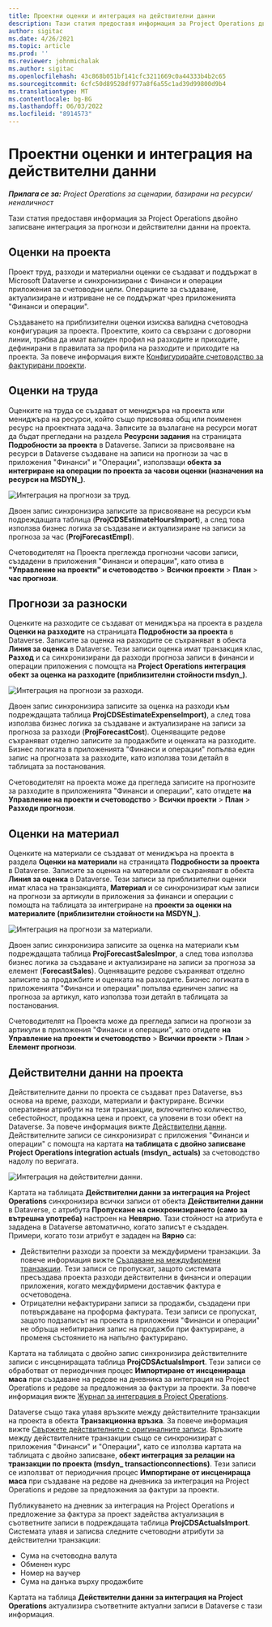 ```yaml
---
title: Проектни оценки и интеграция на действителни данни
description: Тази статия предоставя информация за Project Operations двойно записване интеграция за прогнози и действителни данни на проекта.
author: sigitac
ms.date: 4/26/2021
ms.topic: article
ms.prod: ''
ms.reviewer: johnmichalak
ms.author: sigitac
ms.openlocfilehash: 43c868b051bf141cfc3211669c0a44333b4b2c65
ms.sourcegitcommit: 6cfc50d89528df977a8f6a55c1ad39d99800d9b4
ms.translationtype: MT
ms.contentlocale: bg-BG
ms.lasthandoff: 06/03/2022
ms.locfileid: "8914573"
---
```

# <a name="project-estimates-and-actuals-integration"></a>Проектни оценки и интеграция на действителни данни

_**Прилага се за:** Project Operations за сценарии, базирани на ресурси/неналичност_

Тази статия предоставя информация за Project Operations двойно записване интеграция за прогнози и действителни данни на проекта.

## <a name="project-estimates"></a>Оценки на проекта

Проект труд, разходи и материални оценки се създават и поддържат в Microsoft Dataverse и синхронизирани с Финанси и операции приложения за счетоводни цели. Операциите за създаване, актуализиране и изтриване не се поддържат чрез приложенията "Финанси и операции".

Създаването на приблизителни оценки изисква валидна счетоводна конфигурация за проекта. Проектите, които са свързани с договорни линии, трябва да имат валиден профил на разходите и приходите, дефинирани в правилата за профила на разходите и приходите на проекта. За повече информация вижте [Конфигурирайте счетоводство за фактурирани проекти](../project-accounting/configure-accounting-billable-projects.md#configure-project-cost-and-revenue-profile-rules).

## <a name="labor-estimates"></a>Оценки на труда

Оценките на труда се създават от мениджъра на проекта или мениджъра на ресурси, който също присвоява общ или поименен ресурс на проектната задача. Записите за възлагане на ресурси могат да бъдат прегледани на раздела **Ресурсни задания** на страницата **Подробности за проекта** в Dataverse. Записи за присвояване на ресурси в Dataverse създаване на записи на прогнози за час в приложения "Финанси" и "Операции", използващи **обекта за интегриране на операции по проекта за часови оценки (назначения на ресурси на MSDYN\_)**.

   ![Интеграция на прогнози за труд.](./Media/DW4LaborEstimates.png)

Двоен запис синхронизира записите за присвояване на ресурси към подреждащата таблица (**ProjCDSEstimateHoursImport**), а след това използва бизнес логика за създаване и актуализиране на записи за прогноза за час (**ProjForecastEmpl**).

Счетоводителят на Проекта преглежда прогнозни часови записи, създадени в приложения "Финанси и операции", като отива в **"Управление на проекти" и счетоводство** > **Всички проекти** > **План** > **час прогнози**.

## <a name="expense-estimates"></a>Прогнози за разноски

Оценките на разходите се създават от мениджъра на проекта в раздела **Оценки на разходите** на страницата **Подробности за проекта** в Dataverse. Записите за оценка на разходите се съхраняват в обекта **Линия за оценка** в Dataverse. Тези записи оценка имат транзакция клас, **Разход** и са синхронизирани да разходи прогноза записи в финанси и операции приложения с помощта на **Project Operations интеграция обект за оценка на разходите (приблизителни стойности msdyn\_)**.

   ![Интеграция на прогнози за разходи.](./Media/DW4ExpenseEstimates.png)

Двоен запис синхронизира записите за оценка на разходи към подреждащата таблица **ProjCDSEstimateExpenseImport)**, а след това използва бизнес логика за създаване и актуализиране на записи за прогноза за разходи (**ProjForecastCost**). Оценяващите редове съхраняват отделно записите за продажбите и оценката на разходите. Бизнес логиката в приложенията "Финанси и операции" попълва един запис на прогнозата за разходите, като използва този детайл в таблицата за постанования.

Счетоводителят на проекта може да прегледа записите на прогнозите за разходите в приложенията "Финанси и операции", като отидете **на Управление на проекти и счетоводство** > **Всички проекти** > **План** > **Разходи прогнози**.

## <a name="material-estimates"></a>Оценки на материал

Оценките на материали се създават от мениджъра на проекта в раздела **Оценки на материали** на страницата **Подробности за проекта** в Dataverse. Записите за оценка на материали се съхраняват в обекта **Линия за оценка** в Dataverse. Тези записи за приблизителни оценки имат класа на транзакцията, **Материал** и се синхронизират към записи на прогнози за артикули в приложения за финанси и операции с помощта на таблицата за интегриране на **проекти за оценки на материалите (приблизителни стойности на MSDYN\_)**.

   ![Интеграция на прогнози за материали.](./Media/DW4MaterialEstimates.png)

Двоен запис синхронизира записите за оценка на материали към подреждащата таблица **ProjForecastSalesImpor**, а след това използва бизнес логика за създаване и актуализиране на записи за прогноза за елемент (**ForecastSales**). Оценяващите редове съхраняват отделно записите за продажбите и оценката на разходите. Бизнес логиката в приложенията "Финанси и операции" попълва единичен запис на прогноза за артикул, като използва този детайл в таблицата за постанования.

Счетоводителят на Проекта може да прегледа записи на прогнози за артикули в приложения "Финанси и операции", като отидете **на Управление на проекти и счетоводство** > **Всички проекти** > **План** > **Елемент прогнози**.

## <a name="project-actuals"></a>Действителни данни на проекта

Действителните данни по проекта се създават през Dataverse, въз основа на време, разходи, материали и фактуриране. Всички оперативни атрибути на тези транзакции, включително количество, себестойност, продажна цена и проект, са уловени в този обект на Dataverse. За повече информация вижте [Действителни данни](../actuals/actuals-overview.md). Действителните записи се синхронизират с приложения "Финанси и операции" с помощта на картата **на таблицата с двойно записване Project Operations integration actuals (msdyn\_ actuals)** за счетоводство надолу по веригата.

   ![Интеграция на действителни данни.](./Media/DW4Actuals.png)

Картата на таблицата **Действителни данни за интеграция на Project Operations** синхронизира всички записи от обекта **Действителни данни** в Dataverse, с атрибута **Пропускане на синхронизирането (само за вътрешна употреба)** настроен на **Невярно**. Тази стойност на атрибута е зададена в Dataverse автоматично, когато записът е създаден. Примери, когато този атрибут е зададен на **Вярно** са:

  - Действителни разходи за проекти за междуфирмени транзакции. За повече информация вижте [Създаване на междуфирмени транзакции](../project-accounting/create-intercompany-transactions.md). Тези записи се пропускат, защото системата пресъздава проекта разходи действителни в финанси и операции приложения, когато междуфирмени доставчик фактура е осчетоводена.
  - Отрицателни нефактурирани записи за продажби, създадени при потвърждаване на проформа фактурата. Тези записи се пропускат, защото подзаписът на проекта в приложения "Финанси и операции" не обръща небитирания запис на продажби при фактуриране, а променя състоянието на напълно фактурирано.

Картата на таблицата с двойно запис синхронизира действителните записи с инсцениращата таблица **ProjCDSActualsImport**. Тези записи се обработват от периодичния процес **Импортиране от инсценираща маса** при създаване на редове на дневника за интеграция на Project Operations и редове за предложения за фактури за проекти. За повече информация вижте [Журнал за интеграция в Project Operations](../project-accounting/project-operations-integration-journal.md).

Dataverse също така улавя връзките между действителните транзакции на проекта в обекта **Транзакционна връзка**. За повече информация вижте [Свържете действителните с оригиналните записи](../actuals/linkingactuals.md). Връзките между действителните транзакции също се синхронизират с приложения "Финанси" и "Операции", като се използва картата на таблицата с двойно записване, **обект интеграция за релации на транзакции по проекта (msdyn\_ transactionconnections)**. Тези записи се използват от периодичния процес **Импортиране от инсценираща маса** при създаване на редове на дневника за интеграция на Project Operations и редове за предложения за фактури за проекти.

Публикуването на дневник за интеграция на Project Operations и предложение за фактура за проект задейства актуализация в съответните записи в подреждащата таблица **ProjCDSActualsImport**. Системата улавя и записва следните счетоводни атрибути за действителни транзакции:

- Сума на счетоводна валута
- Обменен курс
- Номер на ваучер
- Сума на данъка върху продажбите

Картата на таблица **Действителни данни за интеграция на Project Operations** актуализира съответните актуални записи в Dataverse с тази информация.
